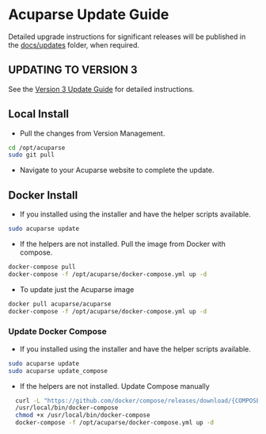 # Acuparse Update Guide

Detailed upgrade instructions for significant releases will be published in the [docs/updates](https://docs.acuparse.com/#version-updates) folder,
when required.

## UPDATING TO VERSION 3

See the [Version 3 Update Guide](https://docs.acuparse.com/updates/v3) for detailed instructions.

## Local Install

- Pull the changes from Version Management.

```bash
cd /opt/acuparse
sudo git pull
```

- Navigate to your Acuparse website to complete the update.

## Docker Install

- If you installed using the installer and have the helper scripts available.

```bash
sudo acuparse update
```

- If the helpers are not installed. Pull the image from Docker with compose.

```bash
docker-compose pull
docker-compose -f /opt/acuparse/docker-compose.yml up -d
```

- To update just the Acuparse image

```bash
docker pull acuparse/acuparse
docker-compose -f /opt/acuparse/docker-compose.yml up -d
```

### Update Docker Compose

- If you installed using the installer and have the helper scripts available.

```bash
sudo acuparse update
sudo acuparse update_compose
```

- If the helpers are not installed. Update Compose manually

```bash
  curl -L "https://github.com/docker/compose/releases/download/{COMPOSE_VERSION}/docker-compose-$(uname -s)-$(uname -m)" -o 
  /usr/local/bin/docker-compose
  chmod +x /usr/local/bin/docker-compose
  docker-compose -f /opt/acuparse/docker-compose.yml up -d
```
